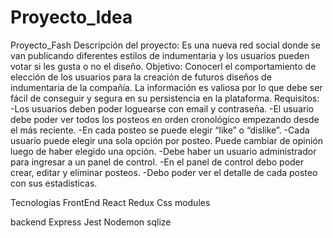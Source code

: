 # Proyecto_Idea
Proyecto_Fash
Descripción del proyecto:
Es una nueva red social donde se van publicando diferentes estilos de indumentaria y
los usuarios pueden votar si les gusta o no el diseño.
Objetivo:
Conocerl el comportamiento de elección de los usuarios para la creación de futuros
diseños de indumentaria de la compañía.
La información es valiosa por lo que debe ser fácil de conseguir y segura en su
persistencia en la plataforma.
Requisitos:
-Los usuarios deben poder loguearse con email y contraseña.
-El usuario debe poder ver todos los posteos en orden cronológico empezando desde el
más reciente.
-En cada posteo se puede elegir “like” o “dislike”.
-Cada usuario puede elegir una sola opción por posteo. Puede cambiar de opinión luego
de haber elegido una opción.
-Debe haber un usuario administrador para ingresar a un panel de control.
-En el panel de control debo poder crear, editar y eliminar posteos.
-Debo poder ver el detalle de cada posteo con sus estadísticas.


Tecnologias 
FrontEnd 
React
Redux
Css modules


backend
Express
Jest
Nodemon 
sqlize
